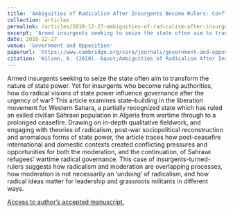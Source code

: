 ```yaml
---
title: 'Ambiguities of Radicalism After Insurgents Become Rulers: Conflicting Pressures on Revolutionary State Power in Western Sahara''s Liberation Movement'
collection: articles
permalink: /articles/2018-12-27-ambiguities-of-radicalism-after-insurgents-become-rulers
excerpt: 'Armed insurgents seeking to seize the state often aim to transform the nature of state power. Yet for insurgents who become ruling authorities, how do radical visions of state power influence governance after the urgency of war?'
date: 2018-12-27
venue: 'Government and Opposition'
paperurl: 'https://www.cambridge.org/core/journals/government-and-opposition/article/abs/ambiguities-of-radicalism-after-insurgents-become-rulers-conflicting-pressures-on-revolutionary-state-power-in-western-saharas-liberation-movement/7D762A38BEF5BC08C7E89A25186102F1'
citation: 'Wilson, A. (2020). &quot;Ambiguities of Radicalism After Insurgents Become Rulers: Conflicting Pressures on Revolutionary State Power in Western Sahara''s Liberation Movement &quot; <i>Government and Opposition 55(4), pp. 617-633</i>.'
---
```

Armed insurgents seeking to seize the state often aim to transform the nature of state power. Yet for insurgents who become ruling authorities, how do radical visions of state power influence governance after the urgency of war? This article examines state-building in the liberation movement for Western Sahara, a partially recognized state which has ruled an exiled civilian Sahrawi population in Algeria from wartime through to a prolonged ceasefire. Drawing on in-depth qualitative fieldwork, and engaging with theories of radicalism, post-war sociopolitical reconstruction and anomalous forms of state power, the article traces how post-ceasefire international and domestic contexts created conflicting pressures and opportunities for both the moderation, and the continuation, of Sahrawi refugees’ wartime radical governance. This case of insurgents-turned-rulers suggests how radicalism and moderation are overlapping processes, how moderation is not necessarily an ‘undoing’ of radicalism, and how radical ideas matter for leadership and grassroots militants in different ways.

[Access to author’s accepted manuscript.](http://sro.sussex.ac.uk/id/eprint/75607/1/Wilson%20radicalism%20and%20revolutionary%20state%20power%202018%20accepted%20version.pdf)

